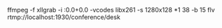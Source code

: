 ffmpeg -f xllgrab -i :0.0+0.0 -vcodes libx261 -s 1280x128 *1 38 -b 15 flv rtmp://localhost:1930/conference/desk 
